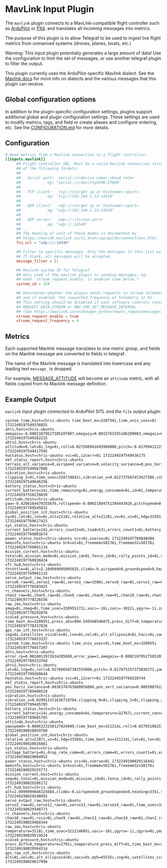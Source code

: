 # MavLink Input Plugin

The `mavlink` plugin connects to a MavLink-compatible flight controller such as
 [ArduPilot](https://ardupilot.org/) or [PX4](https://px4.io/). and translates
all incoming messages into metrics.

The purpose of this plugin is to allow Telegraf to be used to ingest live
 flight metrics from unmanned systems (drones, planes, boats, etc.)

Warning: This input plugin potentially generates a large amount of data! Use
the configuration to limit the set of messages, or use another telegraf plugin
to filter the output.

This plugin currently uses the ArduPilot-specific Mavlink dialect. See the 
[Mavlink docs](https://mavlink.io/en/messages/ardupilotmega.html) for more 
info on dialects and the various messages that this plugin can receive.

## Global configuration options <!-- @/docs/includes/plugin_config.md -->

In addition to the plugin-specific configuration settings, plugins support
additional global and plugin configuration settings. These settings are used to
modify metrics, tags, and field or create aliases and configure ordering, etc.
See the [CONFIGURATION.md][CONFIGURATION.md] for more details.

[CONFIGURATION.md]: ../../../docs/CONFIGURATION.md#plugins

## Configuration

```toml @sample.conf
# Read metrics from a Mavlink connection to a flight controller.
[[inputs.mavlink]]
     ## Flight controller URL. Must be a valid Mavlink connection string in one
     ## of the following formats:
     ##
     ## - Serial port:  serial://<device name>:<baud rate> 
     ##            eg: "serial:///dev/ttyACM0:57600"
     ## 
     ## - TCP client:   tcp://<target ip or hostname>:<port>
     ##            eg: "tcp://192.168.1.12:14550"
     ## 
     ## - UDP client:   udp://<target ip or hostname>:<port>
     ##            eg: "udp://192.168.1.12:14550"
     ## 
     ## - UDP server:   udp://:<listen port>
     ##            eg: "udp://:14540"
     ## 
     ## The meaning of each of these modes is documented by
     ## https://mavsdk.mavlink.io/v1.4/en/cpp/guide/connections.html.
     fcu_url = "udp://:14540"

     ## Filter to specific messages. Only the messages in this list will be parsed.
     ## If blank, all messages will be accepted.
     message_filter = []

     ## Mavlink system ID for Telegraf
     ## Only used if the mavlink plugin is sending messages, eg.
     ## when `stream_request_enable` is enabled (see below.)
     system_id = 254

     ## Determines whether the plugin sends requests to stream telemetry,
     ## and if enabled, the requested frequency of telemetry in Hz.
     ## This setting should be disabled if your software controls rates using
     ## REQUEST_DATA_STREAM or MAV_CMD_SET_MESSAGE_INTERVAL
     ## (See https://mavlink.io/en/mavgen_python/howto_requestmessages.html#how-to-request--stream-messages)
     stream_request_enable = true
     stream_request_frequency = 4
```

## Metrics

Each supported Mavlink message translates to one metric group, and fields
on the Mavlink message are converted to fields in telegraf.

The name of the Mavlink message is translated into lowercase and any
leading text `message_` is dropped.

For example, [MESSAGE_ATTITUDE](https://mavlink.io/en/messages/common.html)
will become an `attitude` metric, with all fields copied from its Mavlink
message definition.

## Example Output

_`mavlink` input plugin connected to ArduPilot SITL and the `file` output
plugin:_

```text
system_time,host=chris-ubuntu time_boot_ms=320734i,time_unix_usec=0i 1732249197549336855
ahrs,host=chris-ubuntu omegaix=-0.00021079527505207807,omegaiy=0.0015763355186209083,omegaiz=0.0000307745867758058,accel_weight=0,renorm_val=0,error_rp=0.0011759063927456737,error_yaw=1 1732249197549382215
ahrs2,host=chris-ubuntu altitude=0,lat=0i,lng=0i,roll=0.027588961645960808,pitch=-0.017094312235713005,yaw=-0.40916287899017334 1732249197549417595
hwstatus,host=chris-ubuntu vcc=0i,i2cerr=0i 1732249197549436175
ekf_status_report,host=chris-ubuntu terrain_alt_variance=0,airspeed_variance=0,velocity_variance=0,pos_horiz_variance=0.003580203279852867,pos_vert_variance=0.008646958507597446,compass_variance=0 1732249197549567906
vibration,host=chris-ubuntu clipping_2=0i,time_usec=320734842i,vibration_x=0.022737687453627586,vibration_y=0.0202490147203207,vibration_z=0.026936473324894905,clipping_0=0i,clipping_1=0i 1732249197549646256
battery_status,host=chris-ubuntu current_battery=14i,time_remaining=0i,energy_consumed=0i,id=0i,temperature=32767i,battery_remaining=99i,current_consumed=12i 1732249197550220839
attitude,host=chris-ubuntu yaw=-0.4206164479255676,rollspeed=-0.00021804751304443926,pitchspeed=0.00012629013508558273,yawspeed=-0.001034539774991572,time_boot_ms=320954i,roll=0.02792513370513916,pitch=-0.017007455229759216 1732249197769545832
global_position_int,host=chris-ubuntu vy=0i,lat=0i,lon=0i,alt=2110i,relative_alt=2110i,vx=0i,vz=0i,hdg=33591i,time_boot_ms=320954i 1732249197769617423
sys_status,host=chris-ubuntu current_battery=14i,errors_count2=0i,load=53i,errors_count1=0i,battery_remaining=99i,drop_rate_comm=0i,errors_comm=0i,errors_count3=0i,errors_count4=0i,voltage_battery=3i 1732249197769801674
power_status,host=chris-ubuntu vcc=0i,vservo=0i 1732249197769840494
meminfo,host=chris-ubuntu brkval=0i,freemem=58176i,freemem32=58176i 1732249197769881134
mission_current,host=chris-ubuntu total=0i,mission_mode=0i,mission_id=0i,fence_id=0i,rally_points_id=0i,seq=0i 1732249197769938424
vfr_hud,host=chris-ubuntu throttle=0i,alt=2.109999895095825,climb=-0,airspeed=0,groundspeed=0,heading=335i 1732249197769991115
servo_output_raw,host=chris-ubuntu servo6_raw=0i,servo2_raw=0i,servo3_raw=1500i,servo9_raw=0i,servo1_raw=0i,servo5_raw=1500i,servo10_raw=0i,servo11_raw=0i,servo14_raw=0i,servo15_raw=0i,servo16_raw=0i,time_usec=320955083i,port=0i,servo4_raw=1500i,servo7_raw=0i,servo8_raw=0i,servo12_raw=0i,servo13_raw=0i 1732249197770103425
rc_channels,host=chris-ubuntu chan2_raw=0i,chan5_raw=0i,chan6_raw=0i,chan9_raw=0i,chan10_raw=0i,chan13_raw=0i,chancount=0i,chan1_raw=0i,chan4_raw=0i,chan16_raw=0i,chan18_raw=0i,rssi=0i,time_boot_ms=320955i,chan15_raw=0i,chan17_raw=0i,chan12_raw=0i,chan7_raw=0i,chan8_raw=0i,chan11_raw=0i,chan14_raw=0i,chan3_raw=0i 1732249197770226556
raw_imu,host=chris-ubuntu ymag=0i,zmag=0i,time_usec=320955172i,xacc=-16i,zacc=-1012i,ygyro=-1i,zgyro=0i,yacc=17i,xgyro=0i,xmag=0i,id=0i,temperature=3118i 1732249197770292876
scaled_pressure,host=chris-ubuntu time_boot_ms=320955i,press_abs=994.549560546875,press_diff=0,temperature=2791i,temperature_press_diff=0i 1732249197770337826
gps_raw_int,host=chris-ubuntu cog=0i,satellites_visible=0i,lon=0i,vel=0i,alt_ellipsoid=0i,hacc=0i,vacc=0i,hdg_acc=0i,lat=0i,alt=0i,epv=65535i,yaw=0i,eph=65535i,vel_acc=0i,time_usec=0i 1732249197770433337
system_time,host=chris-ubuntu time_unix_usec=0i,time_boot_ms=320955i 1732249197770457207
ahrs,host=chris-ubuntu error_rp=0.0010012972634285688,error_yaw=1,omegaix=-0.00021079527505207807,omegaiy=0.0015763355186209083,omegaiz=0.0000307745867758058,accel_weight=0,renorm_val=0 1732249197789253764
ahrs2,host=chris-ubuntu lat=0i,lng=0i,roll=0.027666587382555008,pitch=-0.017075257375836372,yaw=-0.4092118442058563,altitude=0 1732249197789308644
hwstatus,host=chris-ubuntu vcc=0i,i2cerr=0i 1732249197789328744
ekf_status_report,host=chris-ubuntu pos_horiz_variance=0.0036376763600856066,pos_vert_variance=0.006598762236535549,compass_variance=0,terrain_alt_variance=0,airspeed_variance=0,velocity_variance=0 1732249197789400524
vibration,host=chris-ubuntu vibration_z=0.029913151636719704,clipping_0=0i,clipping_1=0i,clipping_2=0i,time_usec=320974603i,vibration_x=0.025675609707832336,vibration_y=0.022661570459604263 1732249197789445705
battery_status,host=chris-ubuntu current_battery=14i,energy_consumed=0i,temperature=32767i,current_consumed=12i,battery_remaining=99i,time_remaining=0i,id=0i 1732249197789605765
attitude,host=chris-ubuntu yawspeed=-0.0006323250127024949,time_boot_ms=321214i,roll=0.027931861579418182,pitch=-0.017001383006572723,yaw=-0.42084062099456787,rollspeed=-0.000111618239316158,pitchspeed=0.00003287754952907562 1732249198028859780
global_position_int,host=chris-ubuntu relative_alt=2107i,vz=0i,hdg=33589i,time_boot_ms=321214i,lat=0i,lon=0i,alt=2100i,vx=0i,vy=0i 1732249198028926881
sys_status,host=chris-ubuntu voltage_battery=0i,drop_rate_comm=0i,errors_comm=0i,errors_count1=0i,errors_count2=0i,errors_count3=0i,battery_remaining=99i,current_battery=14i,load=51i,errors_count4=0i 1732249198029084052
power_status,host=chris-ubuntu vcc=0i,vservo=0i 1732249198029116442
meminfo,host=chris-ubuntu brkval=0i,freemem=58176i,freemem32=58176i 1732249198029155772
mission_current,host=chris-ubuntu seq=0i,total=0i,mission_mode=0i,mission_id=0i,fence_id=0i,rally_points_id=0i 1732249198029206172
vfr_hud,host=chris-ubuntu alt=2.0999999046325684,climb=-0,airspeed=0,groundspeed=0,heading=335i,throttle=0i 1732249198029248892
servo_output_raw,host=chris-ubuntu servo2_raw=0i,servo11_raw=0i,servo13_raw=0i,servo14_raw=0i,time_usec=321214595i,servo1_raw=0i,servo4_raw=1500i,servo5_raw=1500i,servo6_raw=0i,servo9_raw=0i,servo10_raw=0i,servo12_raw=0i,port=0i,servo8_raw=0i,servo15_raw=0i,servo16_raw=0i,servo7_raw=0i,servo3_raw=1500i 1732249198029348773
rc_channels,host=chris-ubuntu chan18_raw=0i,rssi=0i,chan9_raw=0i,chan13_raw=0i,chan14_raw=0i,chan2_raw=0i,chan15_raw=0i,chan11_raw=0i,chancount=0i,chan5_raw=0i,chan8_raw=0i,chan4_raw=0i,chan6_raw=0i,chan7_raw=0i,chan10_raw=0i,chan12_raw=0i,time_boot_ms=321214i,chan1_raw=0i,chan3_raw=0i,chan16_raw=0i,chan17_raw=0i 1732249198029460344
raw_imu,host=chris-ubuntu temperature=3118i,time_usec=321214685i,xacc=-16i,ygyro=-1i,zgyro=0i,ymag=0i,id=0i,yacc=17i,zacc=-1012i,xgyro=0i,xmag=0i,zmag=0i 1732249198029519524
scaled_pressure,host=chris-ubuntu press_diff=0,temperature=2791i,temperature_press_diff=0i,time_boot_ms=321214i,press_abs=994.5499267578125 1732249198029564314
gps_raw_int,host=chris-ubuntu alt=0i,vel=0i,alt_ellipsoid=0i,vacc=0i,eph=65535i,cog=0i,satellites_visible=0i,vel_acc=0i,yaw=0i,time_usec=0i,epv=65535i,hdg_acc=0i,lat=0i,lon=0i,hacc=0i 1732249198029637994
```
